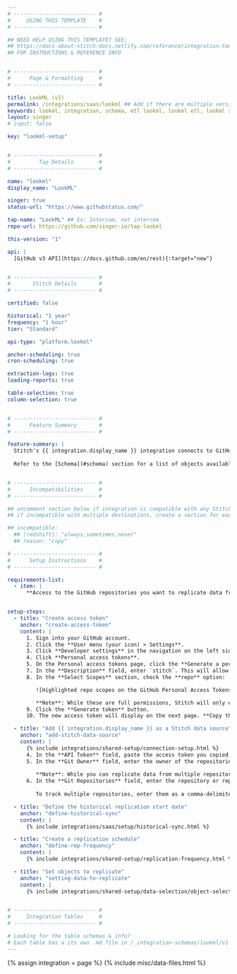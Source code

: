 ```yaml
---
# -------------------------- #
#     USING THIS TEMPLATE    #
# -------------------------- #

## NEED HELP USING THIS TEMPLATE? SEE:
## https://docs-about-stitch-docs.netlify.com/reference/integration-templates/saas/
## FOR INSTRUCTIONS & REFERENCE INFO


# -------------------------- #
#      Page & Formatting     #
# -------------------------- #

title: LookML (v1)
permalink: /integrations/saas/lookml ## Add if there are multiple versions: /vVERSION
keywords: lookml, integration, schema, etl lookml, lookml etl, lookml schema
layout: singer
# input: false

key: "lookml-setup"


# -------------------------- #
#         Tap Details        #
# -------------------------- #

name: "lookml"
display_name: "LookML"

singer: true
status-url: "https://www.githubstatus.com/"

tap-name: "LookML" ## Ex: Intercom, not intercom
repo-url: https://github.com/singer-io/tap-lookml

this-version: "1"

api: |
  [GitHub v3 API](https://docs.github.com/en/rest){:target="new"}


# -------------------------- #
#       Stitch Details       #
# -------------------------- #

certified: false 

historical: "1 year"
frequency: "1 hour"
tier: "Standard"

api-type: "platform.lookml"

anchor-scheduling: true
cron-scheduling: true

extraction-logs: true
loading-reports: true

table-selection: true
column-selection: true


# -------------------------- #
#      Feature Summary       #
# -------------------------- #

feature-summary: |
  Stitch's {{ integration.display_name }} integration connects to GitHub repositories where your Looker {{ integration.display_name }} is hosted for your Looker project. Stitch then replicates it using {{ integration.api | flatify | strip }} to extract {{ integration.display_name }} components using [lkml parser](https://github.com/joshtemple/lkml){:target="new"}.
  
  Refer to the [Schema](#schema) section for a list of objects available for replication.


# -------------------------- #
#      Incompatibilities     #
# -------------------------- #

## uncomment section below if integration is compatible with any Stitch destinations
## if incompatible with multiple destinations, create a section for each destination

## incompatible:
  ## [redshift]: "always,sometimes,never"
  ## reason: "copy" 

# -------------------------- #
#      Setup Instructions    #
# -------------------------- #

requirements-list:
  - item: |
      **Access to the GitHub repositories you want to replicate data from.** Stitch will only be able to access the same repositories as the user who creates the access token.


setup-steps:
  - title: "Create access token"
    anchor: "create-access-token"
    content: |
      1. Sign into your GitHub account.
      2. Click the **User menu (your icon) > Settings**.
      3. Click **Developer settings** in the navigation on the left side of the page.
      4. Click **Personal access tokens**.
      5. On the Personal access tokens page, click the **Generate a personal access token** button. If prompted, enter your password.
      7. In the **Description** field, enter `stitch`. This will allow you to easily idenfiy what application is using the token.
      8. In the **Select Scopes** section, check the **repo** option:

         ![Highlighted repo scopes on the GitHub Personal Access Tokens page]({{ site.baseurl }}/images/integrations/github-token-scopes.png)

         **Note**: While these are full permissions, Stitch will only ever read your data. The **repo** scope is required due to how GitHub structures permissions.
      9. Click the **Generate token** button.
      10. The new access token will display on the next page. **Copy the token before navigating away from the page** - GitHub won't display it again.

  - title: "Add {{ integration.display_name }} as a Stitch data source"
    anchor: "add-stitch-data-source"
    content: |
      {% include integrations/shared-setup/connection-setup.html %}
      4. In the **API Token** field, paste the access token you copied from [step 1](#create-access-token).
      5. In the **Git Owner** field, enter the owner of the repositories you want to replicate. You can find this info in the repository's URL. For example: The Git owner of `https://github.com/stitch/stitch-repo` would be `stitch`.
         
         **Note**: While you can replicate data from multiple repositories, this integration only supports replicating from one owner at a time.
      6. In the **Git Repositories** field, enter the repository or repositories you want to replicate. You can find this info in the repository's URL. For example: The repository of `https://github.com/stitch/stitch-repo` would be `stitch-repo`.
      
         To track multiple repositories, enter them as a comma-delimited list. For example: `repo-1, repo-2`.

  - title: "Define the historical replication start date"
    anchor: "define-historical-sync"
    content: |
      {% include integrations/saas/setup/historical-sync.html %}

  - title: "Create a replication schedule"
    anchor: "define-rep-frequency"
    content: |
      {% include integrations/shared-setup/replication-frequency.html %}

  - title: "Set objects to replicate"
    anchor: "setting-data-to-replicate"
    content: |
      {% include integrations/shared-setup/data-selection/object-selection.html %} 


# -------------------------- #
#     Integration Tables     #
# -------------------------- #

# Looking for the table schemas & info?
# Each table has a its own .md file in /_integration-schemas/lookml/v1
---
```

{% assign integration = page %}
{% include misc/data-files.html %}
